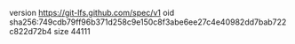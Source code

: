 version https://git-lfs.github.com/spec/v1
oid sha256:749cdb79ff96b371d258c9e150c8f3abe6ee27c4e40982dd7bab722c822d72b4
size 44111
